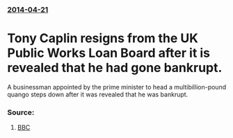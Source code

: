 ### [2014-04-21](/news/2014/04/21/index.md)

# Tony Caplin resigns from the UK Public Works Loan Board after it is revealed that he had gone bankrupt. 

A businessman appointed by the prime minister to head a multibillion-pound quango steps down after it was revealed that he was bankrupt.


### Source:

1. [BBC](http://www.bbc.com/news/uk-27090737)
